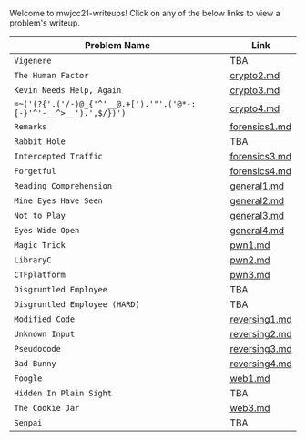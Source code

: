 Welcome to mwjcc21-writeups! Click on any of the below links to view a problem's writeup.

|Problem Name          |Link              |
|----------------------|------------------|
|`Vigenere`|TBA|
|`The Human Factor`|[crypto2.md](crypto2.md)|
|`Kevin Needs Help, Again`|[crypto3.md](crypto3.md)|
|`=~('(?{'.('/-)@_{'^'__@.+[').'"'.('@*-:[-}'^'-__^>__').',$/})')`|[crypto4.md](crypto4.md)|
|`Remarks`|[forensics1.md](forensics1.md)|
|`Rabbit Hole`|TBA|
|`Intercepted Traffic`|[forensics3.md](forensics3.md)|
|`Forgetful`|[forensics4.md](forensics4.md)|
|`Reading Comprehension`|[general1.md](general1.md)|
|`Mine Eyes Have Seen`|[general2.md](general2.md)|
|`Not to Play`|[general3.md](general3.md)|
|`Eyes Wide Open`|[general4.md](general4.md)|
|`Magic Trick`|[pwn1.md](pwn1.md)|
|`LibraryC`|[pwn2.md](pwn2.md)|
|`CTFplatform`|[pwn3.md](pwn3.md)|
|`Disgruntled Employee`|TBA|
|`Disgruntled Employee (HARD)`|TBA|
|`Modified Code`|[reversing1.md](reversing1.md)|
|`Unknown Input`|[reversing2.md](reversing2.md)|
|`Pseudocode`|[reversing3.md](reversing3.md)|
|`Bad Bunny`|[reversing4.md](reversing4.md)|
|`Foogle`|[web1.md](web1.md)|
|`Hidden In Plain Sight`|TBA|
|`The Cookie Jar`|[web3.md](web3.md)|
|`Senpai`|TBA|
